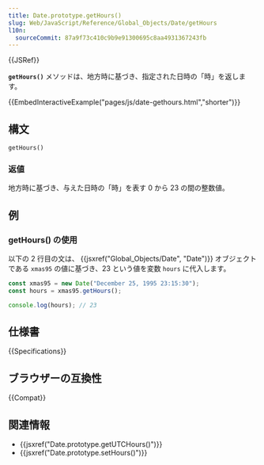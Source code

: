```yaml
---
title: Date.prototype.getHours()
slug: Web/JavaScript/Reference/Global_Objects/Date/getHours
l10n:
  sourceCommit: 87a9f73c410c9b9e91300695c8aa4931367243fb
---
```


{{JSRef}}

**`getHours()`** メソッドは、地方時に基づき、指定された日時の「時」を返します。

{{EmbedInteractiveExample("pages/js/date-gethours.html","shorter")}}

## 構文

```js-nolint
getHours()
```

### 返値

地方時に基づき、与えた日時の「時」を表す 0 から 23 の間の整数値。

## 例

### getHours() の使用

以下の 2 行目の文は、 {{jsxref("Global_Objects/Date", "Date")}} オブジェクトである `xmas95` の値に基づき、23 という値を変数 `hours` に代入します。

```js
const xmas95 = new Date("December 25, 1995 23:15:30");
const hours = xmas95.getHours();

console.log(hours); // 23
```

## 仕様書

{{Specifications}}

## ブラウザーの互換性

{{Compat}}

## 関連情報

- {{jsxref("Date.prototype.getUTCHours()")}}
- {{jsxref("Date.prototype.setHours()")}}
